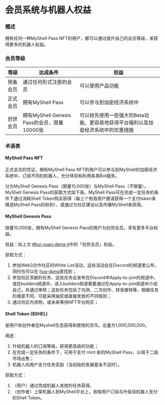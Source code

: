 # 会员系统与机器人权益

### 概述

拥有任何一种MyShell Pass NFT的用户，都可以通过提升自己的会员等级，来获得更多的机器人权益。

### 会员等级

| 等级   | 达成条件                               | 权益                                         |
| ---- | ---------------------------------- | ------------------------------------------ |
| 预备会员 | 通过任何形式注册的会员                        | 可以使用产品功能                                   |
| 正式会员 | 拥有MyShell Pass                     | 可以参与到加密经济系统中                               |
| 创世会员 | 拥有MyShell Genesis Pass的会员，限量10000张 | 可以抢先使用一些强大的Beta功能、更容易地获得平台福利以及加密经济系统中的优惠措施 |

### 术语表

#### MyShell Pass NFT

正式会员的凭证，拥有MyShell Pass NFT的用户可以参与到MyShell的加密经济系统中，订阅不同的机器人，充分体验和利用各类Bot服务。

分为MyShell Genesis Pass（限量10,000张）与MyShell Pass（不限量）。MyShell Genesis Pass的获取方式如下条。MyShell Pass可在完成一定任务的条件下通过消耗Shell Token购买获得（每三个有效用户邀请获得一个支付token来铸造MyShell Pass的权利），或通过为社区建设以及传播MyShell来获得。

#### MyShell Genesis Pass

限量10,000张，拥有MyShell Genesis Pass的用户为创世会员，享有更多平台权益。

权益：如上文 [#hui-yuan-deng-ji](hui-yuan-xi-tong-yu-ji-qi-ren-quan-yi.md#hui-yuan-deng-ji "mention")中的「创世会员」权益。

获取方式：

1. 参加Web3合作社区的White List活动，这些活动会在Discord的频道里公布，同时也可以在 [huo-dong](../huo-dong/ "mention")里找到；
2. 参加社区贡献的任务，这些任务会发布在Discord中Apply-to-join的频道中，或在builders频道中，进入builders频道需要通过在Apply-to-join频道中介绍自己，并通过审核；这些任务包括了内测、二次创作、转发推特等，根据任务的难度不同，可能采用抽奖或直接发放的不同规则；
3. 通过社区内求购，或未来等待NFT平台购买；

#### Shell Token ($SHEL)

是用户和创作者在Myshell生态获得和使用的货币。总量为1,000,000,000。

用途：

1. 升级机器人的订阅等级，获得更高级的功能；
2. 在完成一定任务的条件下，可用于支付 mint 新的MyShell Pass，以用于二级市场出售；
3. 机器人向用户支付任务奖励（当初始的发展基金不足时）。

获取方式：

1. （用户）通过完成机器人发放的任务获得。
2. （创作者）上架机器人到MyShell平台上，收取用户订阅与升级该机器人支付的Shell Token。


